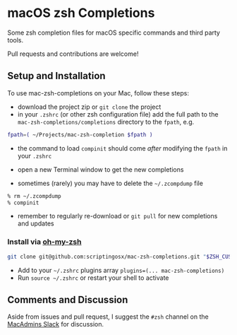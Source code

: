 # macOS zsh Completions

Some zsh completion files for macOS specific commands and third party tools.

Pull requests and contributions are welcome!

## Setup and Installation

To use mac-zsh-completions on your Mac, follow these steps:

- download the project zip or `git clone` the project
- in your `.zshrc` (or other zsh configuration file) add the full path to the `mac-zsh-completions/completions` directory to the `fpath`, e.g.

```zsh
fpath=( ~/Projects/mac-zsh-completion $fpath )
```

- the command to load `compinit` should come _after_ modifying the `fpath` in your `.zshrc`

- open a new Terminal window to get the new completions

- sometimes (rarely) you may have to delete the `~/.zcompdump` file

```zsh
% rm ~/.zcompdump
% compinit
```

- remember to regularly re-download or `git pull` for new completions and updates

### Install via [oh-my-zsh](https://github.com/robbyrussell/oh-my-zsh/)

```zsh
git clone git@github.com:scriptingosx/mac-zsh-completions.git "$ZSH_CUSTOM/plugins/mac-zsh-completions"
```

- Add to your `~/.zshrc` plugins array `plugins=(... mac-zsh-completions)`
- Run `source ~/.zshrc` or restart your shell to activate

## Comments and Discussion

Aside from issues and pull request, I suggest the `#zsh` channel on the [MacAdmins Slack](http://macadmins.org) for discussion.
